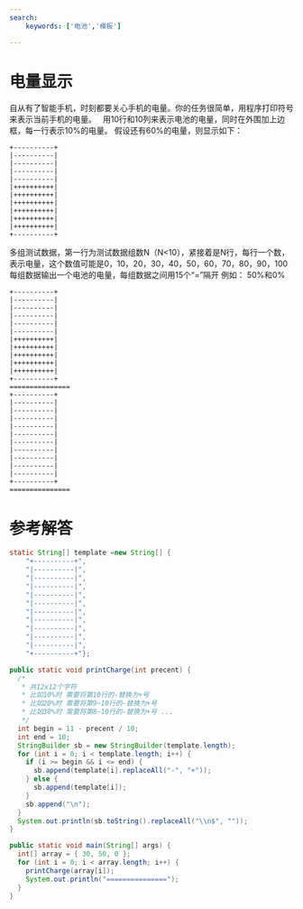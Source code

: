 ```yaml
---
search:
    keywords: ['电池','模板']

---
```



# 电量显示

自从有了智能手机，时刻都要关心手机的电量。你的任务很简单，用程序打印符号来表示当前手机的电量。
 
用10行和10列来表示电池的电量，同时在外围加上边框，每一行表示10%的电量。
假设还有60%的电量，则显示如下：
```
+----------+
|----------|
|----------|
|----------|
|----------|
|++++++++++|
|++++++++++|
|++++++++++|
|++++++++++|
|++++++++++|
|++++++++++|
+----------+
```
多组测试数据，第一行为测试数据组数N（N<10），紧接着是N行，每行一个数，表示电量，这个数值可能是0，10，20，30，40，50，60，70，80，90，100
每组数据输出一个电池的电量，每组数据之间用15个“=”隔开
例如：
50%和0%
```
+----------+
|----------|
|----------|
|----------|
|----------|
|----------|
|++++++++++|
|++++++++++|
|++++++++++|
|++++++++++|
|++++++++++|
+----------+
===============
+----------+
|----------|
|----------|
|----------|
|----------|
|----------|
|----------|
|----------|
|----------|
|----------|
|----------|
+----------+
===============
```

# 参考解答
```java
static String[] template =new String[] {
    "+----------+",
    "|----------|",
    "|----------|",
    "|----------|",
    "|----------|",
    "|----------|",
    "|----------|",
    "|----------|",
    "|----------|",
    "|----------|",
    "|----------|",
    "+----------+"};

public static void printCharge(int precent) {
  /*
   * 共12x12个字符 
   * 比如10%时 需要将第10行的-替换为+号 
   * 比如20%时 需要将第9~10行的-替换为+号 
   * 比如30%时 需要将第8~10行的-替换为+号 ...
   */
  int begin = 11 - precent / 10;
  int end = 10;
  StringBuilder sb = new StringBuilder(template.length);
  for (int i = 0; i < template.length; i++) {
    if (i >= begin && i <= end) {
      sb.append(template[i].replaceAll("-", "+"));
    } else {
      sb.append(template[i]);
    }
    sb.append("\n");
  }
  System.out.println(sb.toString().replaceAll("\\n$", ""));
}

public static void main(String[] args) {
  int[] array = { 30, 50, 0 };
  for (int i = 0; i < array.length; i++) {
    printCharge(array[i]);
    System.out.println("===============");
  }
}
```